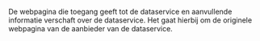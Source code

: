 De webpagina die toegang geeft tot de dataservice en aanvullende informatie verschaft over de dataservice. Het gaat hierbij om de originele webpagina van de aanbieder van de dataservice.
